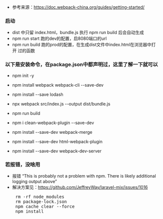 * 参考来源：https://doc.webpack-china.org/guides/getting-started/

### 启动
* dist 中只留 index.html，bundle.js 执行 npm run build 后会自动生成
* npm run start 跑的dev的配置，启8080端口的url
* npm run build 跑的prod的配置，在生成dist文件中index.html在浏览器中打开
过的函数

### 以下是安装命令，在package.json中都声明过，这里了解一下就可以
* npm init -y
* npm install webpack webpack-cli --save-dev
* npm install --save lodash
* npx webpack src/index.js --output dist/bundle.js
* npm run build

* npm i clean-webpack-plugin --save-dev
* npm install --save-dev webpack-merge
* npm install --save-dev html-webpack-plugin
* npm install --save-dev webpack-dev-server

### 若报错，没啥用
* 报错 “This is probably not a problem with npm. There is likely additional logging output above”
* 解决方案见：https://github.com/JeffreyWay/laravel-mix/issues/1016
<pre>
    rm -rf node_modules
    rm package-lock.json
    npm cache clear --force
    npm install
</pre>
